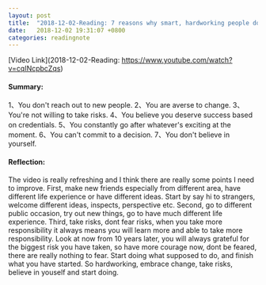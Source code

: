 ```yaml
---
layout: post
title:  "2018-12-02-Reading: 7 reasons why smart, hardworking people don't become successful"
date:   2018-12-02 19:31:07 +0800
categories: readingnote
---
```


[Video Link](2018-12-02-Reading: https://www.youtube.com/watch?v=cqINcpbcZqs)

#### Summary:
1、You don't reach out to new people.
2、You are averse to change.
3、You're not willing to take risks.
4、You believe you deserve success based on credentials.
5、You constantly go after whatever's exciting at the moment.
6、You can't commit to a decision.
7、You don't believe in yourself.

#### Reflection:
The video is really refreshing and I think there are really some points I need to improve.
First, make new friends especially from different area, have different life experience or have different ideas. Start by say hi to strangers, welcome different ideas, inspects, perspective etc.
Second, go to different public occasion, try out new things, go to have much different life experience.
Third, take risks, dont fear risks, when you take more responsibility it always means you will learn more and able to take more responsibility. Look at now from 10 years later, you will always grateful for the biggest risk you have taken, so have more courage now, dont be feared, there are really nothing to fear.
Start doing what supposed to do, and finish what you have started.
So hardworking, embrace change, take risks, believe in youself and start doing.  